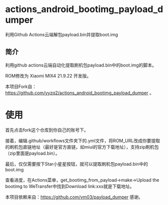 # actions_android_bootimg_payload_dumper
利用Github Actions云端解包payload.bin并提取boot.img


## 简介 ##
利用github actions云端自动化提取刷机包payload.bin中的boot.img的脚本。

ROM修改为 Xiaomi MIX4  21.9.22 开发版。

本项目Fork自：https://github.com/yyzq2/actions_android_bootimg_payload_dumper 。

# 使用

首先点击fork这个仓库到你自己的账号下。 

接着，编辑.github/workflows文件夹下的.yml文件，将ROM_URL改成你要提取的刷机包直链地址（最好是官方直链，如miui的官方下载地址），支持zip刷机包（zip里面是payload.bin）。

最后，仅仅需要按下Star小星星按钮，就可以提取刷机包payload.bin中的boot.img

查看进度，在Actions菜单，get_bootimg_from_payload→make→Upload the bootimg to WeTransfer中找到Download link:xxx就是下载地址。

本项目依赖来自：https://github.com/vm03/payload_dumper 感谢。
